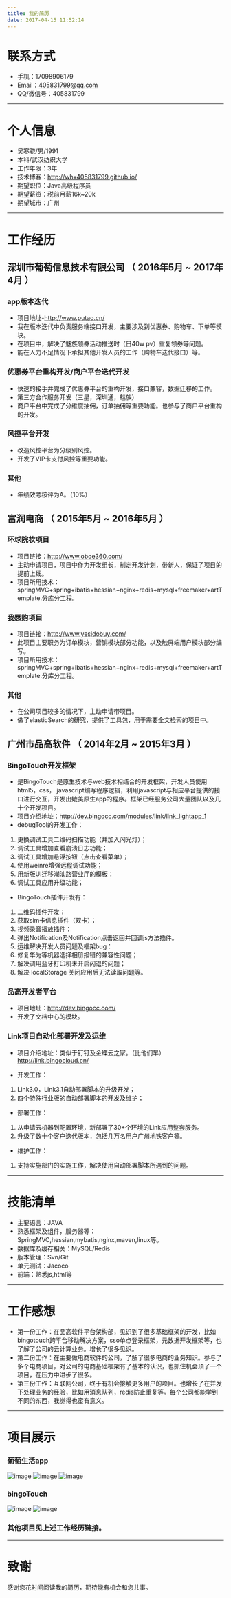 ```yaml
---
title: 我的简历
date: 2017-04-15 11:52:14
---
```


# 联系方式
- 手机：17098906179
- Email：405831799@qq.com 
- QQ/微信号：405831799

---

# 个人信息

 - 吴寒骁/男/1991
 - 本科/武汉纺织大学
 - 工作年限：3年
 - 技术博客：http://whx405831799.github.io/
 - 期望职位：Java高级程序员
 - 期望薪资：税前月薪16k~20k
 - 期望城市：广州

---

# 工作经历

## 深圳市葡萄信息技术有限公司 （ 2016年5月 ~ 2017年4月 ）

### app版本迭代 
- 项目地址-http://www.putao.cn/
- 我在版本迭代中负责服务端接口开发，主要涉及到优惠券、购物车、下单等模块。
- 在项目中，解决了魅族领券活动推送时（日40w pv）重复领券等问题。
- 能在人力不足情况下承担其他开发人员的工作（购物车迭代接口）等。

### 优惠券平台重构开发/商户平台迭代开发 
- 快速的接手并完成了优惠券平台的重构开发，接口兼容，数据迁移的工作。
- 第三方合作服务开发（三星，深圳通，魅族）
- 商户平台中完成了分维度抽佣，订单抽佣等重要功能。也参与了商户平台重构的开发。


### 风控平台开发
- 改造风控平台为分级别风控。
- 开发了VIP卡支付风控等重要功能。

### 其他
- 年绩效考核评为A。（10%）

## 富润电商 （ 2015年5月 ~ 2016年5月 ）

### 环球院妆项目
- 项目链接：http://www.oboe360.com/
- 主动申请项目，项目中作为开发组长，制定开发计划，带新人，保证了项目的提前上线。
- 项目所用技术：springMVC+spring+ibatis+hessian+nginx+redis+mysql+freemaker+artTemplate.分库分工程。


### 我愿购项目
- 项目链接：http://www.yesidobuy.com/
- 此项目主要职务为订单模块，营销模块部分功能，以及触屏端用户模块部分编写。
- 项目所用技术：springMVC+spring+ibatis+hessian+nginx+redis+mysql+freemaker+artTemplate.分库分工程。



### 其他
- 在公司项目较多的情况下，主动申请带项目。
- 做了elasticSearch的研究，提供了工具包，用于需要全文检索的项目中。

## 广州市品高软件 （ 2014年2月 ~ 2015年3月 ）

### BingoTouch开发框架
- 是BingoTouch是原生技术与web技术相结合的开发框架，开发人员使用html5，css， javascript编写程序逻辑，利用javascript与相应平台提供的接口进行交互，开发出媲美原生app的程序。框架已经服务公司大量团队以及几十个开发项目。
- 项目介绍地址：http://dev.bingocc.com/modules/link/link_lightapp_1
- debugTool的开发工作：
1. 更换调试工具二维码扫描功能（并加入闪光灯）；
1. 调试工具增加查看崩溃日志功能；
1. 调试工具增加悬浮按钮（点击查看菜单）；
1. 使用weinre增强远程调试功能；
1. 用新版UI迁移潮汕路营业厅的模板；
1. 调试工具应用升级功能；
- BingoTouch插件开发有：
1. 二维码插件开发；
1. 获取sim卡信息插件（双卡）；
1. 视频录音播放插件；
1. 弹出Notification及Notification点击返回并回调js方法插件。
1. 运维解决开发人员问题及框架bug：
1. 修复华为等机器选择相册报错的兼容性问题；
1. 解决调用蓝牙打印机未开启闪退的问题；
1. 解决 localStorage 关闭应用后无法读取问题等。

### 品高开发者平台 
- 项目地址：http://dev.bingocc.com/
- 开发了文档中心的模块。


### Link项目自动化部署开发及运维
- 项目介绍地址：类似于钉钉及金蝶云之家。（比他们早）
http://link.bingocloud.cn/

- 开发工作：
1. Link3.0，Link3.1自动部署脚本的升级开发；
1. 四个特殊行业版的自动部署脚本的开发及维护；
- 部署工作：
1. 从申请云机器到配置环境，新部署了30+个环境的Link应用整套服务。
1. 升级了数十个客户迭代版本，包括几万名用户广州地铁客户等。
- 维护工作：
1. 支持实施部门的实施工作，解决使用自动部署脚本所遇到的问题。

---


# 技能清单
- 主要语言：JAVA
- 熟悉框架及组件，服务器等：SpringMVC,hessian,mybatis,nginx,maven,linux等。
- 数据库及缓存相关：MySQL/Redis
- 版本管理：Svn/Git
- 单元测试：Jacoco
- 前端：熟悉js,html等

--- 

# 工作感想
- 第一份工作：在品高软件平台架构部，见识到了很多基础框架的开发，比如bingotouch跨平台移动解决方案，sso单点登录框架，元数据开发框架等，也了解了公司的云计算业务。增长了很多见识。
- 第二份工作：在主要做电商软件的公司，了解了很多电商的业务知识。参与了多个电商项目，对公司的电商基础框架有了基本的认识，也抓住机会顶了一个项目，在压力中进步了很多。
- 第三份工作：互联网公司，终于有机会接触更多用户的项目。也增长了在并发下处理业务的经验，比如用消息队列，redis防止重复等。每个公司都能学到不同的东西，我觉得也蛮有意义。

---

# 项目展示
### 葡萄生活app
![image](http://ohoyqlwj0.bkt.clouddn.com/pt1-1.jpg)
![image](http://ohoyqlwj0.bkt.clouddn.com/pt1-2.jpg)
![image](http://ohoyqlwj0.bkt.clouddn.com/pt1-3c.jpg)


### bingoTouch
![image](http://ohoyqlwj0.bkt.clouddn.com/bt1.jpg)
![image](http://ohoyqlwj0.bkt.clouddn.com/bt2.jpg)


### 其他项目见上述工作经历链接。
---
# 致谢
感谢您花时间阅读我的简历，期待能有机会和您共事。
